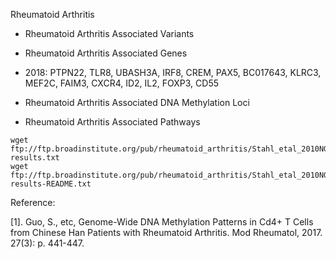 Rheumatoid Arthritis


* Rheumatoid Arthritis Associated Variants


* Rheumatoid Arthritis Associated Genes
* 2018: PTPN22, TLR8, UBASH3A, IRF8, CREM, PAX5, BC017643, KLRC3, MEF2C, FAIM3, CXCR4, ID2, IL2, FOXP3, CD55


* Rheumatoid Arthritis Associated DNA Methylation Loci


* Rheumatoid Arthritis Associated Pathways


```
wget ftp://ftp.broadinstitute.org/pub/rheumatoid_arthritis/Stahl_etal_2010NG/RA_GWASmeta2_20090505-results.txt
wget ftp://ftp.broadinstitute.org/pub/rheumatoid_arthritis/Stahl_etal_2010NG/RA_GWASmeta2_20090505-results-README.txt
```


Reference: 

[1]. Guo, S., etc, Genome-Wide DNA Methylation Patterns in Cd4+ T Cells from Chinese Han Patients with Rheumatoid Arthritis. Mod Rheumatol, 2017. 27(3): p. 441-447.



